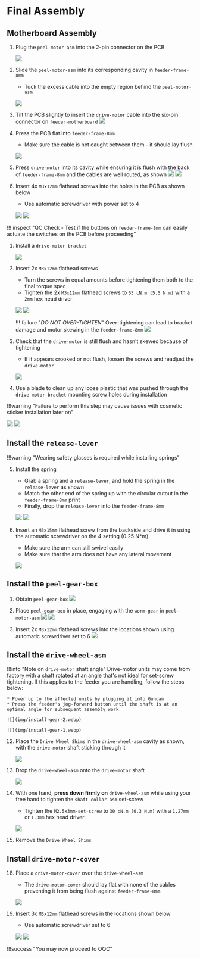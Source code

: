 # Final Assembly

## Motherboard Assembly

1. Plug the `peel-motor-asm` into the 2-pin connector on the PCB
   
   	![](img/PXL_20230125_205520692.webp)

2. Slide the `peel-motor-asm` into its corresponding cavity in `feeder-frame-8mm`
	* Tuck the excess cable into the empty region behind the `peel-motor-asm`

   	![](img/PXL_20230125_205545511.webp)

1. Tilt the PCB slightly to insert the `drive-motor` cable into the six-pin connector on `feeder-motherboard`
		![](img/drivemotor.webp)


3. Press the PCB flat into `feeder-frame-8mm`
	* Make sure the cable is not caught between them - it should lay flush

   	![](img/PXL_20230125_205601695.webp)

1. Press `drive-motor` into its cavity while ensuring it is flush with the back of `feeder-frame-8mm` and the cables are well routed, as shown
		![](img/drivemotor3.webp)
		![](img/drivemotor2.webp)

4. Insert 4x `M3x12mm` flathead screws into the holes in the PCB as shown below
	* Use automatic screwdriver with power set to 4

	![](img/IMG_2233.webp)
	![](img/IMG_2235.webp)

!!! inspect "QC Check - Test if the buttons on `feeder-frame-8mm` can easily actuate the switches on the PCB before proceeding"

1. Install a `drive-motor-bracket`
   
   	![](img/bracket1.webp)

10. Insert 2x `M3x12mm` flathead screws
 	* Turn the screws in equal amounts before tightening them both to the final torque spec
 	* Tighten the 2x `M3x12mm` flathead screws to `55 cN.m (5.5 N.m)` with a `2mm` hex head driver

  	 ![](img/bracket2.webp)
 	 ![](img/bracket3.webp)

	!!! failure "*DO NOT OVER-TIGHTEN*"
		Over-tightening can lead to bracket damage and motor skewing in the `feeder-frame-8mm`
			![](img/install-bracket-4.webp)


11. Check that the `drive-motor` is still flush and hasn't skewed because of tightening
	* If it appears crooked or not flush, loosen the screws and readjust the `drive-motor`

   	![](img/bracket4.webp)

1. Use a blade to clean up any loose plastic that was pushed through the `drive-motor-bracket` mounting screw holes during installation 

!!!warning "Failure to perform this step may cause issues with cosmetic sticker installation later on"


![](img/cleanscrews1.webp)
![](img/cleanscrews2.webp)


## Install the `release-lever`

!!!warning "Wearing safety glasses is required while installing springs"

5. Install the spring
	* Grab a spring and a `release-lever`, and hold the spring in the `release-lever` as shown
	* Match the other end of the spring up with the circular cutout in the `feeder-frame-8mm` print
	* Finally, drop the `release-lever` into the `feeder-frame-8mm`
   
   	![](img/release1.webp)
   	![](img/release2.webp)

6. Insert an `M3x15mm` flathead screw from the backside and drive it in using the automatic screwdriver on the 4 setting (0.25 N*m).
	* Make sure the arm can still swivel easily
	* Make sure that the arm does not have any lateral movement

   	![](img/release3.webp)

## Install the `peel-gear-box`

1. Obtain `peel-gear-box`
	![](img/peel1.webp)

1.  Place `peel-gear-box` in place, engaging with the `worm-gear` in `peel-motor-asm`
	![](img/peel2.webp)
	![](img/peel3.webp)

1. Insert 2x `M3x12mm` flathead screws into the locations shown using automatic screwdriver set to 6
	![](img/peel4.webp)

## Install the `drive-wheel-asm`

!!!info "Note on `drive-motor` shaft angle"
	Drive-motor units may come from factory with a shaft rotated at an angle that's not ideal for set-screw tightening. If this applies to the feeder you are handling, follow the steps below:
	
	* Power up to the affected units by plugging it into Gundam
	* Press the feeder's jog-forward button until the shaft is at an optimal angle for subsequent assembly work

	![](img/install-gear-2.webp)
	
	![](img/install-gear-1.webp)

12. Place the `Drive Wheel Shims` in the `drive-wheel-asm` cavity as shown, with the `drive-motor` shaft sticking through it

	![](img/shim1.webp)

13. Drop the `drive-wheel-asm` onto the `drive-motor` shaft
   
	![](img/wheel1.webp)

14. With one hand, **press down firmly on** `drive-wheel-asm` while using your free hand to tighten the `shaft-collar-asm` set-screw
	* Tighten the `M2.5x3mm-set-screw` to `30 cN.m (0.3 N.m)` with a `1.27mm` or `1.3mm` hex head driver
  
	 ![](img/wheel2.webp)

15. Remove the `Drive Wheel Shims`
     
## Install `drive-motor-cover`

18. Place a `drive-motor-cover` over the `drive-wheel-asm`
	* The `drive-motor-cover` should lay flat with none of the cables preventing it from being flush against `feeder-frame-8mm`

    ![](img/cover1.webp)

19. Insert 3x `M3x12mm` flathead screws in the locations shown below
	* Use automatic screwdriver set to 6

    ![](img/cover2.webp)
	![](img/IMG_2234.webp)

!!!success "You may now proceed to OQC"
